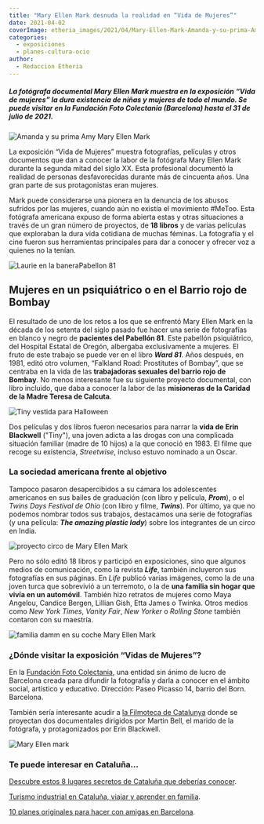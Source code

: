 ```yaml
---
title: "Mary Ellen Mark desnuda la realidad en “Vida de Mujeres”"
date: 2021-04-02
coverImage: etheria_images/2021/04/Mary-Ellen-Mark-Amanda-y-su-prima-Amy-1990.jpg
categories: 
  - exposiciones
  - planes-cultura-ocio
author: 
  - Redaccion Etheria
---
```


##### La fotógrafa documental Mary Ellen Mark muestra en la exposición “Vida de mujeres” la dura existencia de niñas y mujeres de todo el mundo. Se puede visitar en la Fundación Foto Colectania (Barcelona) hasta el 31 de julio de 2021.

![Amanda y su prima Amy Mary Ellen Mark](etheria_images/2021/04/Mary-Ellen-Mark-Amanda-y-su-prima-Amy-1990.jpg "Amanda y su prima Amy. Valdese, Carolina del Norte, Estados Unidos, 1990. © Mary Ellen Mark")

La exposición “Vida de Mujeres” muestra fotografías, películas y otros documentos que 
dan a conocer la labor de la fotógrafa Mary Ellen Mark durante la segunda mitad del 
siglo XX. Esta profesional documentó la realidad de personas desfavorecidas durante más 
de cincuenta años. Una gran parte de sus protagonistas eran mujeres. 

Mark puede considerarse una pionera en la denuncia de los abusos sufridos por las 
mujeres, cuando aún no existía el movimiento #MeToo. Esta fotógrafa americana expuso de 
forma abierta estas y otras situaciones a través de un gran número de proyectos, de **18 
libros** y de varias películas que exploraban la dura vida cotidiana de muchas féminas. 
La fotografía y el cine fueron sus herramientas principales para dar a conocer y ofrecer 
voz a quienes no la tenían. 

![Laurie en la baneraPabellon 81](etheria_images/2021/04/Mary-Ellen-Mark-Laurie-Pabellon-81.jpg "Laurie en la bañera, Pabellón 81, Hospital del Estado de Oregón. Salem, Oregón, Estados Unidos, 1976. © Mary Ellen Mark")

## Mujeres en un psiquiátrico o en el Barrio rojo de Bombay 

El resultado de uno de los retos a los que se enfrentó Mary Ellen Mark en la década de 
los setenta del siglo pasado fue hacer una serie de fotografías en blanco y negro de 
**pacientes del Pabellón 81**. Este pabellón psiquiátrico, del Hospital Estatal de 
Oregón, albergaba exclusivamente a mujeres. El fruto de este trabajo se puede ver en el 
libro **_Ward 81_**. Años después, en 1981, editó otro volumen, “Falkland Road: 
Prostitutes of Bombay”, que se centraba en la vida de las **trabajadoras sexuales del 
barrio rojo de Bombay**. No menos interesante fue su siguiente proyecto documental, con 
libro incluido, que daba a conocer la labor de las **misioneras de la Caridad de la 
Madre Teresa de Calcuta**. 

![Tiny vestida para Halloween](etheria_images/2021/04/Mary-Ellen-Mark-tiny-Halloween-1983-692x1024.jpg "Tiny vestida para Halloween. Seattle, Washington, Estados Unidos, 1983. © Mary Ellen Mark")

Dos películas y dos libros fueron necesarios para narrar la **vida de Erin Blackwell** 
("Tiny"), una joven adicta a las drogas con una complicada situación familiar (madre de 
10 hijos) a la que conoció en 1983. El filme que recoge su existencia, _Streetwise_, 
incluso estuvo nominado a un Oscar. 

### La sociedad americana frente al objetivo

Tampoco pasaron desapercibidos a su cámara los adolescentes americanos en sus bailes de 
graduación (con libro y película, _**Prom**_), o el _Twins Days Festival de Ohio_ (con 
libro y filme, **_Twins_**). Por último, ya que no podemos nombrar todos sus trabajos, 
destacamos una serie de fotografías (y una película: _**The amazing plastic lady**_) 
sobre los integrantes de un circo en India. 

![proyecto circo de Mary Ellen Mark](etheria_images/2021/04/Mary-Ellen-Mark-Hipopotamo-e-interprete.jpg "Hipopótamo e intérprete, Great Rayman Circus. Madrás, India, 1989. © Mary Ellen Mark")

Pero no sólo editó 18 libros y participó en exposiciones, sino que algunos medios de 
comunicación, como la revista _**Life**_, también incluyeron sus fotografías en sus 
páginas. En _Life_ publicó varias imágenes, como la de una joven turca que sobrevivió a 
un terremoto, o la de **una familia sin hogar que vivía en un automóvil**. También hizo 
retratos de mujeres como Maya Angelou, Candice Bergen, Lillian Gish, Etta James o 
Twinka. Otros medios como _New York Times_, _Vanity Fair_, _New Yorker_ o _Rolling 
Stone_ también contaron con su maestría. 

![familia damm en su coche Mary Ellen Mark](etheria_images/2021/04/Mary-Ellen-familia-Damm-en-su-coche.jpg "La familia Damm en su coche. Los Ángeles, California, Estados Unidos, 1987. © Mary Ellen Mark")

### ¿Dónde visitar la exposición “Vidas de Mujeres”?

En la [Fundación Foto 
Colectania](http://fotocolectania.org/es/tags/47/mary-ellen-mark-vidas-de-mujeres), una 
entidad sin ánimo de lucro de Barcelona creada para difundir la fotografía y darla a 
conocer en el ámbito social, artístico y educativo. Dirección: Paseo Picasso 14, barrio 
del Born. Barcelona. 

También sería interesante acudir a [la Filmoteca de 
Catalunya](https://www.filmoteca.cat/web/es/node/43630) donde se proyectan dos 
documentales dirigidos por Martin Bell, el marido de la fotógrafa, y protagonizados por 
Erin Blackwell. 

![Mary Ellen  mark](etheria_images/2021/04/Mary-Ellen-fotografa-americana-705x1024.jpg "Mary Ellen Mark con su Leica en Central Park. 1970. Fotógrafo desconocido.")

### Te puede interesar en Cataluña...

[Descubre estos 8 lugares secretos de Cataluña que deberías 
conocer](https://etheriamagazine.com/2021/02/22/lugares-secretos-de-cataluna-que-visitar/). 

[Turismo industrial en Cataluña, viajar y aprender en 
familia](https://etheriamagazine.com/2019/12/18/planes-familiares-en-barcelona-y-tarragona-turismo-industrial/). 

[10 planes originales para hacer con amigas en 
Barcelona](https://etheriamagazine.com/2021/03/10/10-planes-originales-con-amigas-en-barcelona/).
